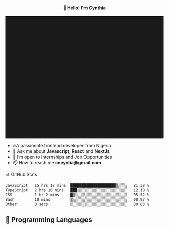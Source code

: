 <h4 align="center">👋 Hello! I'm Cynthia</h4>

<hr style="height:10%; margin-left:0; margin-right:0;" />

<div align="left">
  <ul>
  <li>🔥A passionate frontend developer from Nigeria</li>
  <li>💬 Ask me about <strong>Javascript</strong>, <strong>React</strong> and <strong> NextJs</strong></li>
  <li>👯 I’m open to Internships and Job Opportunities</li>
  <li>📫 How to reach me <strong>ceeyntia@gmail.com</strong></li>
</ul>
</div
  
## 📊 GitHub Stats

<!--START_SECTION:waka-->

```txt
JavaScript   15 hrs 17 mins  ████████████████████▒░░░░   81.38 %
TypeScript   2 hrs 16 mins   ███░░░░░░░░░░░░░░░░░░░░░░   12.10 %
CSS          1 hr 2 mins     █▒░░░░░░░░░░░░░░░░░░░░░░░   05.52 %
Bash         10 mins         ▒░░░░░░░░░░░░░░░░░░░░░░░░   00.97 %
Other        0 secs          ░░░░░░░░░░░░░░░░░░░░░░░░░   00.03 %
```

<!--END_SECTION:waka-->

## 💬 Programming Languages

<!--START_SECTION:languages-->
<!--END_SECTION:languages-->
